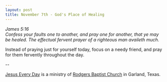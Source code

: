 ```yaml
---
layout: post
title: November 7th - God's Place of Healing
---
```


_James 5:16  
Confess your faults one to another, and pray one for another, that
ye may be healed. The effectual fervent prayer of a righteous man
availeth much._

Instead of praying just for yourself today, focus on a needy
friend, and pray for them fervently throughout the day.

 --

<a href=http://jesuseveryday.net>Jesus Every Day</a> is a ministry of <a href=http://rodgersbaptist.net>Rodgers Baptist Church</a> in Garland, Texas.
